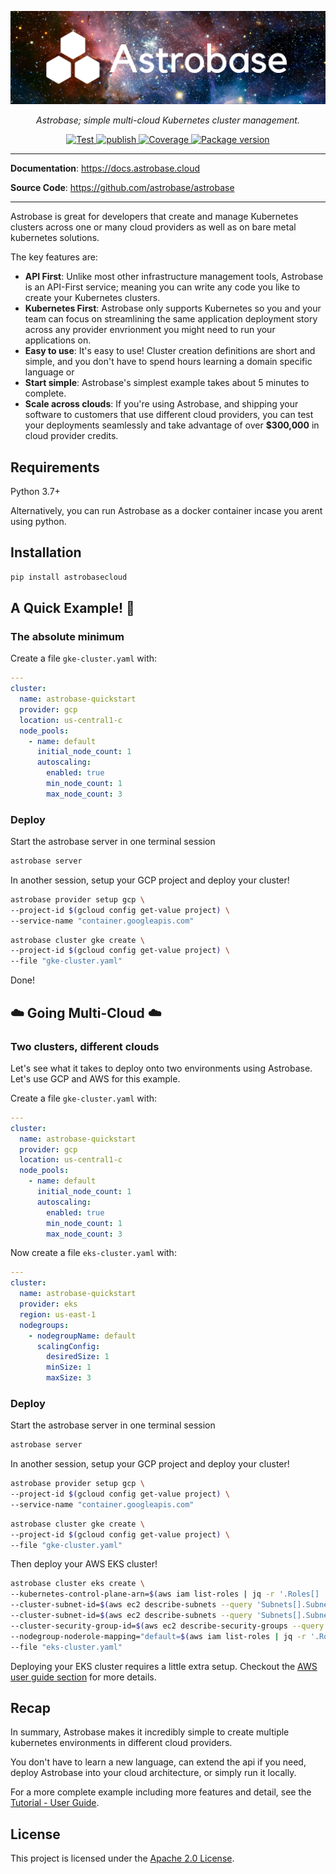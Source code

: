 <p align="center">
  <a href="https://astrobase.cloud"><img src="https://github.com/astrobase/brand/blob/main/logos/space-logo.png?raw=true" alt="Astrobase"></a>
</p>
<p align="center">
    <em>Astrobase; simple multi-cloud Kubernetes cluster management.</em>
</p>
<p align="center">
<a href="https://github.com/astrobase/astrobase/actions?query=workflow%3Atest" target="_blank">
    <img src="https://github.com/astrobase/astrobase/workflows/test/badge.svg" alt="Test">
</a>
<a href="https://github.com/astrobase/astrobase/actions?query=workflow%3Apublish" target="_blank">
    <img src="https://github.com/astrobase/astrobase/workflows/publish/badge.svg" alt="publish">
</a>
<a href="https://codecov.io/gh/astrobase/astrobase" target="_blank">
    <img src="https://img.shields.io/codecov/c/github/astrobase/astrobase?color=%2334D058" alt="Coverage">
</a>
<a href="https://pypi.org/project/astrobasecloud" target="_blank">
    <img src="https://img.shields.io/pypi/v/astrobasecloud?color=%2334D058&label=pypi%20package" alt="Package version">
</a>
</p>

---

**Documentation**: <a href="https://docs.astrobase.cloud" target="_blank">https://docs.astrobase.cloud</a>

**Source Code**: <a href="https://github.com/astrobase/astrobase" target="_blank">https://github.com/astrobase/astrobase</a>

---

Astrobase is great for developers that create and manage Kubernetes clusters across one or many cloud providers as well as on bare metal kubernetes solutions.

The key features are:

* **API First**: Unlike most other infrastructure management tools, Astrobase is an API-First service; meaning you can write any code you like to create your Kubernetes clusters.
* **Kubernetes First**: Astrobase only supports Kubernetes so you and your team can focus on streamlining the same application deployment story across any provider envrionment you might need to run your applications on.
* **Easy to use**: It's easy to use! Cluster creation definitions are short and simple, and you don't have to spend hours learning a domain specific language or
* **Start simple**: Astrobase's simplest example takes about 5 minutes to complete.
* **Scale across clouds**: If you're using Astrobase, and shipping your software to customers that use different cloud providers, you can test your deployments seamlessly and take advantage of over **$300,000** in cloud provider credits.

## Requirements

Python 3.7+

Alternatively, you can run Astrobase as a docker container incase you arent using python.

## Installation

```sh
pip install astrobasecloud
```

## A Quick Example! 🚀

### The absolute minimum

Create a file `gke-cluster.yaml` with:

```yaml
---
cluster:
  name: astrobase-quickstart
  provider: gcp
  location: us-central1-c
  node_pools:
    - name: default
      initial_node_count: 1
      autoscaling:
        enabled: true
        min_node_count: 1
        max_node_count: 3
```

### Deploy

Start the astrobase server in one terminal session

```sh
astrobase server
```

In another session, setup your GCP project and deploy your cluster!

```sh
astrobase provider setup gcp \
--project-id $(gcloud config get-value project) \
--service-name "container.googleapis.com"
```

```sh
astrobase cluster gke create \
--project-id $(gcloud config get-value project) \
--file "gke-cluster.yaml"
```

Done!

## ☁️ Going Multi-Cloud ☁️

### Two clusters, different clouds

Let's see what it takes to deploy onto two environments using Astrobase. Let's use GCP and AWS for this example.

Create a file `gke-cluster.yaml` with:

```yaml
---
cluster:
  name: astrobase-quickstart
  provider: gcp
  location: us-central1-c
  node_pools:
    - name: default
      initial_node_count: 1
      autoscaling:
        enabled: true
        min_node_count: 1
        max_node_count: 3
```

Now create a file `eks-cluster.yaml` with:

```yaml
---
cluster:
  name: astrobase-quickstart
  provider: eks
  region: us-east-1
  nodegroups:
    - nodegroupName: default
      scalingConfig:
        desiredSize: 1
        minSize: 1
        maxSize: 3
```

### Deploy

Start the astrobase server in one terminal session

```sh
astrobase server
```

In another session, setup your GCP project and deploy your cluster!

```sh
astrobase provider setup gcp \
--project-id $(gcloud config get-value project) \
--service-name "container.googleapis.com"
```

```sh
astrobase cluster gke create \
--project-id $(gcloud config get-value project) \
--file "gke-cluster.yaml"
```

Then deploy your AWS EKS cluster!

```sh
astrobase cluster eks create \
--kubernetes-control-plane-arn=$(aws iam list-roles | jq -r '.Roles[] | select(.RoleName == "AstrobaseEKSRole") | .Arn') \
--cluster-subnet-id=$(aws ec2 describe-subnets --query 'Subnets[].SubnetId[]' | jq -r '.[0]') \
--cluster-subnet-id=$(aws ec2 describe-subnets --query 'Subnets[].SubnetId[]' | jq -r '.[1]') \
--cluster-security-group-id=$(aws ec2 describe-security-groups --query 'SecurityGroups[].GroupId' | jq -r '.[0]') \
--nodegroup-noderole-mapping="default=$(aws iam list-roles | jq -r '.Roles[] | select(.RoleName == "AstrobaseEKSNodegroupRole") | .Arn')" \
--file "eks-cluster.yaml"
```

Deploying your EKS cluster requires a little extra setup. Checkout the [AWS user guide section](./tutorial/aws/intro) for more details.


## Recap

In summary, Astrobase makes it incredibly simple to create multiple kubernetes environments in different cloud providers.

You don't have to learn a new language, can extend the api if you need, deploy Astrobase into your cloud architecture, or simply run it locally.

For a more complete example including more features and detail, see the <a href="https://docs.astrobase.cloud/tutorial/">Tutorial - User Guide</a>.

## License

This project is licensed under the [Apache 2.0 License](https://github.com/astrobase/astrobase/blob/main/LICENSE).

